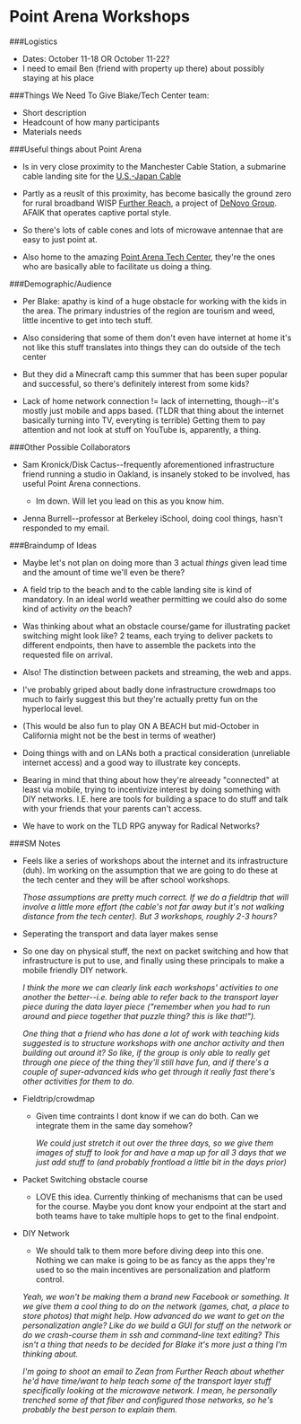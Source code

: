 # Point Arena Workshops

###Logistics

- Dates: October 11-18 OR October 11-22?
- I need to email Ben (friend with property up there) about possibly staying at his place

###Things We Need To Give Blake/Tech Center team:

- Short description
- Headcount of how many participants
- Materials needs

###Useful things about Point Arena

- Is in very close proximity to the Manchester Cable Station, a submarine cable landing site for the [U.S.-Japan Cable](http://www.submarinecablemap.com/#/submarine-cable/japan-u-s-cable-network-jus)

- Partly as a reuslt of this proximity, has become basically the ground zero for rural broadband WISP [Further Reach](http://furtherreach.net/), a project of [DeNovo Group](http://denovogroup.org/main/celerate-project/). AFAIK that operates captive portal style.

- So there's lots of cable cones and lots of microwave antennae that are easy to just point at. 

- Also home to the amazing [Point Arena Tech Center](http://www.arenatechcenter.org/), they're the ones who are basically able to facilitate us doing a thing. 

###Demographic/Audience

- Per Blake: apathy is kind of a huge obstacle for working with the kids in the area. The primary industries of the region are tourism and weed, little incentive to get into tech stuff. 

- Also considering that some of them don't even have internet at home it's not like this stuff translates into things they can do outside of the tech center

- But they did a Minecraft camp this summer that has been super popular and successful, so there's definitely interest from some kids?

- Lack of home network connection != lack of internetting, though--it's mostly just mobile and apps based. (TLDR that thing about the internet basically turning into TV, everyting is terrible) Getting them to pay attention and not look at stuff on YouTube is, apparently, a thing.

###Other Possible Collaborators

- Sam Kronick/Disk Cactus--frequently aforementioned infrastructure friend running a studio in Oakland, is insanely stoked to be involved, has useful Point Arena connections.
	- 	Im down. Will let you lead on this as you know him.

- Jenna Burrell--professor at Berkeley iSchool, doing cool things, hasn't responded to my email. 

###Braindump of Ideas

- Maybe let's not plan on doing more than 3 actual *things* given lead time and the amount of time we'll even be there? 

- A field trip to the beach and to the cable landing site is kind of mandatory. In an ideal world weather permitting we could also do some kind of activity *on* the beach? 

- Was thinking about what an obstacle course/game for illustrating packet switching might look like? 2 teams, each trying to deliver packets to different endpoints, then have to assemble the packets into the requested file on arrival. 

- Also! The distinction between packets and streaming, the web and apps. 

- I've probably griped about badly done infrastructure crowdmaps too much to fairly suggest this but they're actually pretty fun on the hyperlocal level. 

- (This would be also fun to play ON A BEACH but mid-October in California might not be the best in terms of weather)

- Doing things with and on LANs both a practical consideration (unreliable internet access) and a good way to  illustrate key concepts. 

- Bearing in mind that thing about how they're alreeady "connected" at least via mobile, trying to incentivize interest by doing something with DIY networks. I.E. here are tools for building a space to do stuff and talk with your friends that your parents can't access. 

- We have to work on the TLD RPG anyway for Radical Networks?

###SM Notes
- Feels like a series of workshops about the internet and its infrastructure (duh). Im working on the assumption that we are going to do these at the tech center and they will be after school workshops.

	*Those assumptions are pretty much correct. If we do a fieldtrip that will involve a little more effort (the cable's not far away but it's not walking distance from the tech center). But 3 workshops, roughly 2-3 hours?*

- Seperating the transport and data layer makes sense

- So one day on physical stuff, the next on packet switching and how that infrastructure is put to use, and finally using these principals to make a mobile friendly DIY network.

	*I think the more we can clearly link each workshops' activities to one another the better--i.e. being able to refer back to the transport layer piece during the data layer piece ("remember when you had to run around and piece together that puzzle thing? this is like that!").*  

 	*One thing that a friend who has done a lot of work with teaching kids suggested is to structure workshops with one anchor activity and then building out around it? So like, if the group is only able to really get through one piece of the thing they'll still have fun, and if there's a couple of super-advanced kids who get through it really fast there's other activities for them to do.*

 - Fieldtrip/crowdmap
	-  Given time contraints I dont know if we can do both. Can we integrate them in the same day somehow?

		*We could just stretch it out over the three days, so we give them images of stuff to look for and have a map up for all 3 days that we just add stuff to (and probably frontload a little bit in the days prior)* 

 - Packet Switching obstacle course
 	- LOVE this idea. Currently thinking of mechanisms that can be used for the course. Maybe you dont know your endpoint at the start and both teams have to take multiple hops to get to the final endpoint. 
 - DIY Network
  	- We should talk to them more before diving deep into this one. Nothing we can make is going to be as fancy as the apps they're used to so the main incentives are personalization and platform control. 
 
 	*Yeah, we won't be making them a brand new Facebook or something. It we give them a cool thing to do on the network (games, chat, a place to store photos) that might help. How advanced do we want to get on the personalization angle? Like do we build a GUI for stuff on the network or do we crash-course them in ssh and command-line text editing? This isn't a thing that needs to be decided for Blake it's more just a thing I'm thinking about.*

 	*I'm going to shoot an email to Zean from Further Reach about whether he'd have time/want to help teach some of the transport layer stuff specifically looking at the microwave network. I mean, he personally trenched some of that fiber and configured those networks, so he's probably the best person to explain them.* 
